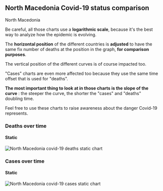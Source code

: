 ## North Macedonia Covid-19 status comparison 

North Macedonia



Be careful, all those charts use a **logarithmic scale**, because it's the best way to analyze how the epidemic is evolving.
 
The **horizontal position** of the different countries is **adjusted** to have the same fix number of deaths at the position in the graph, **for comparison purposes**.

The vertical position of the different curves is of course impacted too.

"Cases" charts are even more affected too because they use the same time offset that is used for "deaths".

**The most important thing to look at in those charts is the slope of the curve** : the steeper the curve, the shorter the "cases" and "deaths" doubling time.

Feel free to use these charts to raise awareness about the danger Covid-19 represents. 


 
### Deaths over time
 
#### Static
![North Macedonia covid-19 deaths static chart](https://raw.githubusercontent.com/madlag/coronavirus_study/master/notebooks/graphs/2020-03-28/countries/North_Macedonia/2020-03-28_North_Macedonia_deaths.png "North Macedonia covid-19 deaths static chart")   

 
### Cases over time
 
#### Static
![North Macedonia covid-19 cases static chart](https://raw.githubusercontent.com/madlag/coronavirus_study/master/notebooks/graphs/2020-03-28/countries/North_Macedonia/2020-03-28_North_Macedonia_cases.png "North Macedonia covid-19 cases static chart")   

